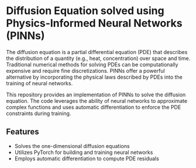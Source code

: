 # Diffusion Equation solved using Physics-Informed Neural Networks (PINNs)

The diffusion equation is a partial differential equation (PDE) that describes the distribution of a quantity (e.g., heat, concentration) over space and time. Traditional numerical methods for solving PDEs can be computationally expensive and require fine discretizations. PINNs offer a powerful alternative by incorporating the physical laws described by PDEs into the training of neural networks.

This repository provides an implementation of PINNs to solve the diffusion equation. The code leverages the ability of neural networks to approximate complex functions and uses automatic differentiation to enforce the PDE constraints during training.

## Features

- Solves the one-dimensional diffusion equations
- Utilizes PyTorch for building and training neural networks
- Employs automatic differentiation to compute PDE residuals
